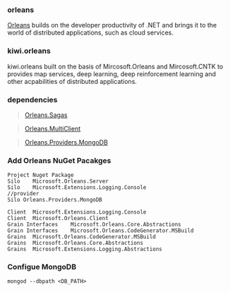### orleans ###

[Orleans](http://dotnet.github.io/orleans/Documentation/tutorials_and_samples/overview_helloworld.html) builds on the developer productivity of .NET and brings it to the world of distributed applications, such as cloud services.</br>

### kiwi.orleans ###
kiwi.orleans built on the basis of Mircosoft.Orleans and Mircosoft.CNTK to provides map services, deep learning, deep reinforcement learning and other acpabilities of distributed applications.

### dependencies ###
> [Orleans.Sagas](https://github.com/OrleansContrib/Orleans.Sagas) 

> [Orleans.MultiClient](https://github.com/OrleansContrib/Orleans.MultiClient) 

>[Orleans.Providers.MongoDB](https://github.com/OrleansContrib/Orleans.Providers.MongoDB)


### Add Orleans NuGet Pacakges ###
```
Project	Nuget Package
Silo	Microsoft.Orleans.Server
Silo	Microsoft.Extensions.Logging.Console
//provider
Silo Orleans.Providers.MongoDB

Client	Microsoft.Extensions.Logging.Console
Client	Microsoft.Orleans.Client
Grain Interfaces	Microsoft.Orleans.Core.Abstractions
Grain Interfaces	Microsoft.Orleans.CodeGenerator.MSBuild
Grains	Microsoft.Orleans.CodeGenerator.MSBuild
Grains	Microsoft.Orleans.Core.Abstractions
Grains	Microsoft.Extensions.Logging.Abstractions
```

### Configue MongoDB ###
```
mongod --dbpath <DB_PATH>
```
